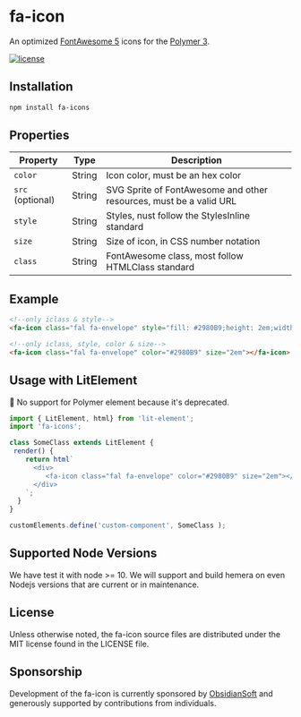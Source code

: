 # fa-icon

An optimized [FontAwesome 5](https://fontawesome.com/) icons for the [Polymer 3](https://www.polymer-project.org/).

[![license](https://camo.githubusercontent.com/11ad3ffb000cd7668567587af947347c738b6472/68747470733a2f2f696d672e736869656c64732e696f2f6e706d2f6c2f657870726573732e7376673f7374796c653d666c61742d737175617265266d61784167653d33363030)](http://opensource.org/licenses/MIT)

## Installation

```bash
npm install fa-icons
```

## Properties

Property | Type | Description
------------ | ------------- | -------------
`color` | String | Icon color, must be an hex color
`src` (optional) | String | SVG Sprite of FontAwesome and other resources, must be a valid URL
`style` | String | Styles, nust follow the StylesInline standard
`size` | String | Size of icon, in CSS number notation
`class` | String | FontAwesome class, most follow HTMLClass standard

## Example

```html
<!--only iclass & style-->
<fa-icon class="fal fa-envelope" style="fill: #2980B9;height: 2em;width: 2em;"></fa-icon>

<!--only iclass, style, color & size-->
<fa-icon class="fal fa-envelope" color="#2980B9" size="2em"></fa-icon>
```

## Usage with LitElement

🚨 No support for Polymer element because it's deprecated.

```javascript
import { LitElement, html} from 'lit-element';
import 'fa-icons';

class SomeClass extends LitElement {
 render() {
    return html`
      <div>
         <fa-icon class="fal fa-envelope" color="#2980B9" size="2em"></fa-icon>
      </div>
    `;
  }
}

customElements.define('custom-component', SomeClass );
```

## Supported Node Versions

We have test it with node >= 10. We will support and build hemera on even Nodejs versions that are current or in maintenance.

## License

Unless otherwise noted, the fa-icon source files are distributed under the MIT license found in the LICENSE file.

## Sponsorship

Development of the fa-icon is currently sponsored by [ObsidianSoft](https://obsidiansoft.io/) and generously supported by contributions from individuals.
